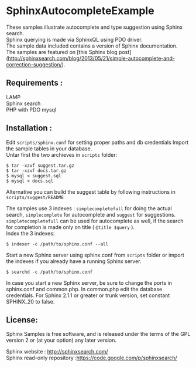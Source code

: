 SphinxAutocompleteExample
=========================

These samples illustrate autocomplete and type suggestion using Sphinx search.     
Sphinx querying is made via SphinxQL using PDO driver.    
The sample data included contains a version of Sphinx documentation.  
The samples are featured on [this Sphinx blog post] (http://sphinxsearch.com/blog/2013/05/21/simple-autocomplete-and-correction-suggestion/).    

Requirements :
-------------------------------------------
LAMP  
Sphinx search  
PHP with PDO mysql  

Installation :
-------------------------------------------
Edit `scripts/sphinx.conf` for setting proper paths and db credentials
Import the sample tables in your database.    
Untar first the two archieves in `scripts` folder:
    
    $ tar -xzvf suggest.tar.gz 
    $ tar -xzvf docs.tar.gz
    $ mysql < suggest.sql
    $ mysql < docs.sql
Alternative you can build the suggest table by following instructions in `scripts/suggest/README`

The samples use 3 indexes : `simplecompletefull` for doing the actual search, `simplecomplete` for autocomplete  and `suggest` for suggestions.   
`simpletecompletefull` can be used for autocomplete as well, if the search for completion is made only on title ( `@title $query` ).   
Index the 3 indexes:
 
    $ indexer -c /path/to/sphinx.conf --all
    
Start a new Sphinx server using sphinx.conf from `scripts` folder or import the indexes if you already have a running Sphinx server. 
 
    $ searchd -c /path/to/sphinx.conf
In case you start a new Sphinx server, be sure to change the ports in sphinx.conf and common.php.
In common.php edit the database credentials. For Sphinx 2.1.1 or greater or trunk version, set constant SPHINX_20 to false.         


License:
-------------------------------------------
Sphinx Samples  is free software, and is released under the terms of the GPL version 2 or (at your option) any later version.

Sphinx website : http://sphinxsearch.com/  
Sphinx read-only repository :https://code.google.com/p/sphinxsearch/ 
